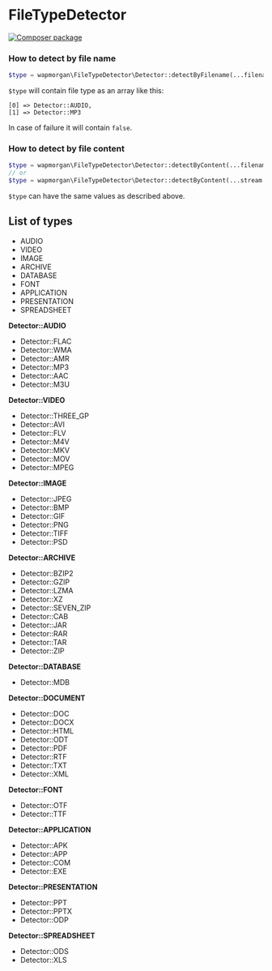 # FileTypeDetector

[![Composer package](http://xn--e1adiijbgl.xn--p1acf/badge/wapmorgan/file-type-detector)](https://packagist.org/packages/wapmorgan/file-type-detector)

### How to detect by file name
```php
$type = wapmorgan\FileTypeDetector\Detector::detectByFilename(...filename...);
```
`$type` will contain file type as an array like this:
```
[0] => Detector::AUDIO,
[1] => Detector::MP3
```
In case of failure it will contain `false`.

### How to detect by file content
```php
$type = wapmorgan\FileTypeDetector\Detector::detectByContent(...filename...);
// or
$type = wapmorgan\FileTypeDetector\Detector::detectByContent(...stream...);
```
`$type` can have the same values as described above.

## List of types
* AUDIO
* VIDEO
* IMAGE
* ARCHIVE
* DATABASE
* FONT
* APPLICATION
* PRESENTATION
* SPREADSHEET

**Detector::AUDIO**
* Detector::FLAC
* Detector::WMA
* Detector::AMR
* Detector::MP3
* Detector::AAC
* Detector::M3U

**Detector::VIDEO**
* Detector::THREE_GP
* Detector::AVI
* Detector::FLV
* Detector::M4V
* Detector::MKV
* Detector::MOV
* Detector::MPEG

**Detector::IMAGE**
* Detector::JPEG
* Detector::BMP
* Detector::GIF
* Detector::PNG
* Detector::TIFF
* Detector::PSD

**Detector::ARCHIVE**
* Detector::BZIP2
* Detector::GZIP
* Detector::LZMA
* Detector::XZ
* Detector::SEVEN_ZIP
* Detector::CAB
* Detector::JAR
* Detector::RAR
* Detector::TAR
* Detector::ZIP

**Detector::DATABASE**
* Detector::MDB

**Detector::DOCUMENT**
* Detector::DOC
* Detector::DOCX
* Detector::HTML
* Detector::ODT
* Detector::PDF
* Detector::RTF
* Detector::TXT
* Detector::XML

**Detector::FONT**
* Detector::OTF
* Detector::TTF

**Detector::APPLICATION**
* Detector::APK
* Detector::APP
* Detector::COM
* Detector::EXE

**Detector::PRESENTATION**
* Detector::PPT
* Detector::PPTX
* Detector::ODP

**Detector::SPREADSHEET**
* Detector::ODS
* Detector::XLS
